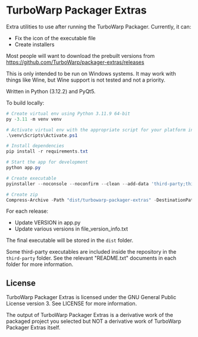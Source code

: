 # TurboWarp Packager Extras

Extra utilities to use after running the TurboWarp Packager. Currently, it can:

 - Fix the icon of the executable file
 - Create installers

Most people will want to download the prebuilt versions from https://github.com/TurboWarp/packager-extras/releases

This is only intended to be run on Windows systems. It may work with things like Wine, but Wine support is not tested and not a priority.

Written in Python (3.12.2) and PyQt5.

To build locally:

```powershell
# Create virtual env using Python 3.11.9 64-bit
py -3.11 -m venv venv

# Activate virtual env with the appropriate script for your platform in venv/Scripts, eg. for PowerShell:
.\venv\Scripts\Activate.ps1

# Install dependencies
pip install -r requirements.txt

# Start the app for development
python app.py

# Create executable
pyinstaller --noconsole --noconfirm --clean --add-data 'third-party;third-party' --add-data 'icon.png;.' --name "turbowarp-packager-extras" --version-file file_version_info.txt --icon icon.ico app.py

# Create zip
Compress-Archive -Path "dist/turbowarp-packager-extras" -DestinationPath "dist/turbowarp-packager-extras.zip" -Force
```

For each release:

 - Update VERSION in app.py
 - Update various versions in file_version_info.txt

The final executable will be stored in the `dist` folder.

Some third-party executables are included inside the repository in the `third-party` folder. See the relevant "README.txt" documents in each folder for more information.

## License

TurboWarp Packager Extras is licensed under the GNU General Public License version 3. See LICENSE for more information.

The output of TurboWarp Packager Extras is a derivative work of the packaged project you selected but NOT a derivative work of TurboWarp Packager Extras itself.

